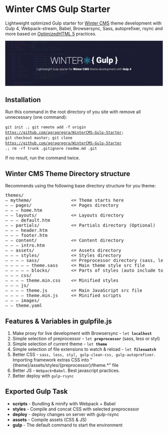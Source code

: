 <h1>Winter CMS Gulp Starter</h1>

<p>Lightweight optimized Gulp starter for <a href="https://github.com/wintercms/winter">Winter CMS</a> theme development with Gulp 4, Webpack-stream, Babel, Browsersync, Sass, autoprefixer, rsync and more based on <a href="https://github.com/agragregra/OptimizedHTML-5">OptimizedHTML 5</a> practices.</p>

<p>
	<img src="https://raw.githubusercontent.com/agragregra/agragregra.github.com/master/images/winter-gulp-preview.jpg" alt="Optober Gulp">
</p>

<h2>Installation</h2>

<p>Run this command in the root directory of you site with remove all unnecessary (one command):</p>

<code>git init .; git remote add -f origin https://github.com/agragregra/WinterCMS-Gulp-Starter; git checkout master; git clone https://github.com/agragregra/WinterCMS-Gulp-Starter .; rm -rf trunk .gitignore readme.md .git</code>

<p>If no result, run the command twice.</p>

<h2>Winter CMS Theme Directory structure</h2>

<p>Recommends using the following base directory structure for you theme:</p>

<pre>
themes/
— mytheme/               <= Theme starts here
— — pages/               <= Pages directory
— — — home.htm
— — layouts/             <= Layouts directory
— — — default.htm
— — partials/            <= Partials directory (Optional)
— — — header.htm
— — — footer.htm
— — content/             <= Content directory
— — — intro.htm
— — assets/              <= Assets directory
— — — styles/            <= Styles directory
— — — — sass/            <= Preprocessor directory (sass, less, styl)
— — — — — theme.sass     <= Main theme style src file
— — — — — blocks/        <= Parts of styles (auto include to theme.*)
— — — css/
— — — — theme.min.css    <= Minified styles
— — — js/
— — — — theme.js         <= Main JavaScript src file
— — — — theme.min.js     <= Minified scripts
— — — images/
— — theme.yaml
</pre>

<h2>Features & Variables in gulpfile.js</h2>

<ol>
	<li>Make proxy for live development with Browsersync - <code>let <strong>localhost</strong></code></li>
	<li>Simple selection of preprocessor - <code>let <strong>preprocessor</strong></code> (sass, less or styl)</li>
	<li>Simple selection of current theme - <code>let <strong>theme</strong></code></li>
	<li>Simple selection of file extensions to watch & reload - <code>let <strong>fileswatch</strong></code></li>
	<li>Better CSS - <code>sass, less, styl, gulp-clean-css, gulp-autoprefixer</code>. <br>Importing framework extras CSS into "{theme}/assets/styles/{preprocessor}/theme.*" file</li>
	<li>Better JS - <code>Webpack+Babel</code>. Best javascript practices.</li>
	<li>Better deploy with <code>gulp-rsync</code></li>
</ol>

<h2>Exported Gulp Task</h2>

<ul>
	<li><strong>scripts</strong> - Bundling & minify with Webpack + Babel</li>
	<li><strong>styles</strong> - Compile and concat CSS with selected preprocessor</li>
	<li><strong>deploy</strong> - deploy changes on server with gulp-rsync</li>
	<li><strong>assets</strong> - Compile assets (CSS & JS)</li>
	<li><strong>gulp</strong> - The default command to start the environment</li>
</ul>
